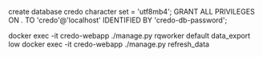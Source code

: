 create database credo character set = 'utf8mb4';
GRANT ALL PRIVILEGES ON *.* TO 'credo'@'localhost' IDENTIFIED BY 'credo-db-password';


docker exec -it credo-webapp ./manage.py rqworker default data_export low
docker exec -it credo-webapp ./manage.py refresh_data
